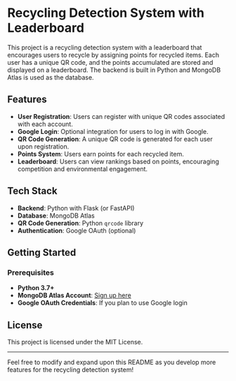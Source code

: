 # Recycling Detection System with Leaderboard

This project is a recycling detection system with a leaderboard that encourages users to recycle by assigning points for recycled items. Each user has a unique QR code, and the points accumulated are stored and displayed on a leaderboard. The backend is built in Python and MongoDB Atlas is used as the database.

## Features

- **User Registration**: Users can register with unique QR codes associated with each account.
- **Google Login**: Optional integration for users to log in with Google.
- **QR Code Generation**: A unique QR code is generated for each user upon registration.
- **Points System**: Users earn points for each recycled item.
- **Leaderboard**: Users can view rankings based on points, encouraging competition and environmental engagement.

## Tech Stack

- **Backend**: Python with Flask (or FastAPI)
- **Database**: MongoDB Atlas
- **QR Code Generation**: Python `qrcode` library
- **Authentication**: Google OAuth (optional)

## Getting Started

### Prerequisites

- **Python 3.7+**
- **MongoDB Atlas Account**: [Sign up here](https://www.mongodb.com/cloud/atlas)
- **Google OAuth Credentials**: If you plan to use Google login

## License

This project is licensed under the MIT License.

---

Feel free to modify and expand upon this README as you develop more features for the recycling detection system!